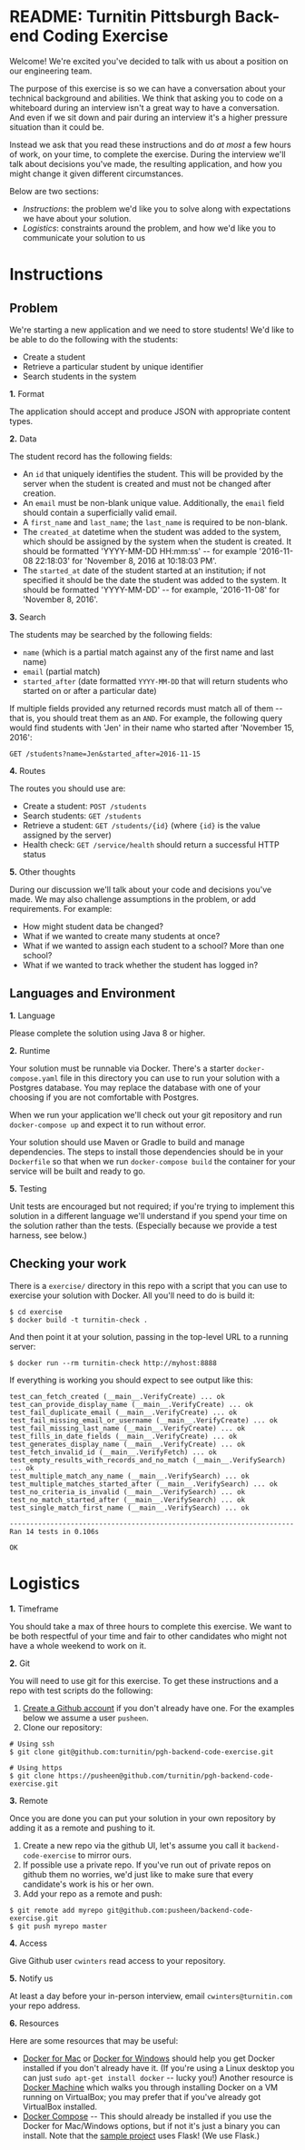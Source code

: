 # README: Turnitin Pittsburgh Back-end Coding Exercise

Welcome! We're excited you've decided to talk with us about a position on our
engineering team.

The purpose of this exercise is so we can have a conversation about your
technical background and abilities. We think that asking you to code on a
whiteboard during an interview isn't a great way to have a conversation. And
even if we sit down and pair during an interview it's a higher pressure
situation than it could be.

Instead we ask that you read these instructions and do _at most_ a few hours of
work, on your time, to complete the exercise. During the interview we'll talk
about decisions you've made, the resulting application, and how you might
change it given different circumstances.

Below are two sections:

- _Instructions_: the problem we'd like you to solve along with expectations we
  have about your solution.
- _Logistics_: constraints around the problem, and how we'd like you to
  communicate your solution to us

# Instructions

## Problem

We're starting a new application and we need to store students! We'd like to be
able to do the following with the students:

- Create a student
- Retrieve a particular student by unique identifier
- Search students in the system

**1.** Format

The application should accept and produce JSON with appropriate content types.

**2.** Data

The student record has the following fields:

- An `id` that uniquely identifies the student. This will be provided by the
  server when the student is created and must not be changed after creation.
- An `email` must be non-blank unique value. Additionally, the `email` field should contain a superficially valid email.
- A `first_name` and `last_name`; the `last_name` is required to be non-blank.
- The `created_at` datetime when the student was added to the system, which
  should be assigned by the system when the student is created. It should be
  formatted 'YYYY-MM-DD HH:mm:ss' -- for example '2016-11-08 22:18:03' for
  'November 8, 2016 at 10:18:03 PM'.
- The `started_at` date of the student started at an institution; if not
  specified it should be the date the student was added to the system. It
  should be formatted 'YYYY-MM-DD' -- for example, '2016-11-08' for 'November 8,
  2016'.

**3.** Search

The students may be searched by the following fields:

- `name` (which is a partial match against any of the first name and last name)
- `email` (partial match)
- `started_after` (date formatted `YYYY-MM-DD` that will return students
  who started on or after a particular date)

If multiple fields provided any returned records must match all of them -- that
is, you should treat them as an `AND`. For example, the following query would
find students with 'Jen' in their name who started after 'November 15, 2016':

```
GET /students?name=Jen&started_after=2016-11-15
```

**4.** Routes

The routes you should use are:

- Create a student: `POST /students`
- Search students: `GET /students`
- Retrieve a student: `GET /students/{id}` (where `{id}` is the value assigned
  by the server)
- Health check: `GET /service/health` should return a successful HTTP status

**5.** Other thoughts

During our discussion we'll talk about your code and decisions you've made.
We may also challenge assumptions in the problem, or add requirements. For
example:

- How might student data be changed?
- What if we wanted to create many students at once?
- What if we wanted to assign each student to a school? More than one school?
- What if we wanted to track whether the student has logged in?

## Languages and Environment

**1.** Language

Please complete the solution using Java 8 or higher.

**2.** Runtime

Your solution must be runnable via Docker. There's a starter
`docker-compose.yaml` file in this directory you can use to run your solution
with a Postgres database. You may replace the database with one of your choosing if you are not comfortable with Postgres.

When we run your application we'll check out your git repository and run `docker-compose up` and expect it to run without error.

Your solution should use Maven or Gradle to build and manage dependencies. The steps to install those dependencies should be in your `Dockerfile` so that when we run `docker-compose build` the container for your service will be built and ready to go.

**5.** Testing

Unit tests are encouraged but not required; if you're trying to implement this
solution in a different language we'll understand if you spend your time on the
solution rather than the tests. (Especially because we provide a test harness,
see below.)

## Checking your work

There is a `exercise/` directory in this repo with a script that you can use to
exercise your solution with Docker. All you'll need to do is build it:

```
$ cd exercise
$ docker build -t turnitin-check .
```

And then point it at your solution, passing in the top-level URL to a running
server:

```
$ docker run --rm turnitin-check http://myhost:8888
```

If everything is working you should expect to see output like this:

```
test_can_fetch_created (__main__.VerifyCreate) ... ok
test_can_provide_display_name (__main__.VerifyCreate) ... ok
test_fail_duplicate_email (__main__.VerifyCreate) ... ok
test_fail_missing_email_or_username (__main__.VerifyCreate) ... ok
test_fail_missing_last_name (__main__.VerifyCreate) ... ok
test_fills_in_date_fields (__main__.VerifyCreate) ... ok
test_generates_display_name (__main__.VerifyCreate) ... ok
test_fetch_invalid_id (__main__.VerifyFetch) ... ok
test_empty_results_with_records_and_no_match (__main__.VerifySearch) ... ok
test_multiple_match_any_name (__main__.VerifySearch) ... ok
test_multiple_matches_started_after (__main__.VerifySearch) ... ok
test_no_criteria_is_invalid (__main__.VerifySearch) ... ok
test_no_match_started_after (__main__.VerifySearch) ... ok
test_single_match_first_name (__main__.VerifySearch) ... ok

----------------------------------------------------------------------
Ran 14 tests in 0.106s

OK
```

# Logistics

**1.** Timeframe

You should take a max of three hours to complete this exercise. We want to be
both respectful of your time and fair to other candidates who might not have
a whole weekend to work on it.

**2.** Git

You will need to use git for this exercise. To get these instructions and a
repo with test scripts do the following:

1. [Create a Github account](https://github.com/join) if you don't already have
   one. For the examples below we assume a user `pusheen`.
2. Clone our repository:

```
# Using ssh
$ git clone git@github.com:turnitin/pgh-backend-code-exercise.git

# Using https
$ git clone https://pusheen@github.com/turnitin/pgh-backend-code-exercise.git
```

**3.** Remote

Once you are done you can put your solution in your own repository by adding it
as a remote and pushing to it.

1. Create a new repo via the github UI, let's assume you call it
   `backend-code-exercise` to mirror ours.
2. If possible use a private repo. If you've run out of private repos on github
   them no worries, we'd just like to make sure that every candidate's work is
   his or her own.
3. Add your repo as a remote and push:

```
$ git remote add myrepo git@github.com:pusheen/backend-code-exercise.git
$ git push myrepo master
```

**4.** Access

Give Github user `cwinters` read access to your repository.

**5.** Notify us

At least a day before your in-person interview, email `cwinters@turnitin.com`
your repo address.

**6.** Resources

Here are some resources that may be useful:

- [Docker for Mac](https://docs.docker.com/docker-for-mac/) or
  [Docker for Windows](https://docs.docker.com/docker-for-windows/) should
  help you get Docker installed if you don't already have it. (If you're using
  a Linux desktop you can just `sudo apt-get install docker` -- lucky you!)
  Another resource is [Docker Machine](https://docs.docker.com/machine/) which
  walks you through installing Docker on a VM running on VirtualBox; you may
  prefer that if you've already got VirtualBox installed.
- [Docker Compose](https://docs.docker.com/compose/) -- This should already be
  installed if you use the Docker for Mac/Windows options, but if not it's just
  a binary you can install. Note that the
  [sample project](https://docs.docker.com/compose/gettingstarted/) uses Flask!
  (We use Flask.)

